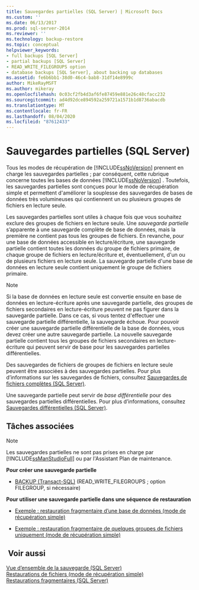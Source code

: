```yaml
---
title: Sauvegardes partielles (SQL Server) | Microsoft Docs
ms.custom: ''
ms.date: 06/13/2017
ms.prod: sql-server-2014
ms.reviewer: ''
ms.technology: backup-restore
ms.topic: conceptual
helpviewer_keywords:
- full backups [SQL Server]
- partial backups [SQL Server]
- READ_WRITE_FILEGROUPS option
- database backups [SQL Server], about backing up databases
ms.assetid: fe6b6bb1-38d0-46c4-bab8-31df14e8999c
author: MikeRayMSFT
ms.author: mikeray
ms.openlocfilehash: 0c03cf2fb4d3af6fe87459e881e26c48cfacc232
ms.sourcegitcommit: ad4d92dce894592a259721a1571b1d8736abacdb
ms.translationtype: MT
ms.contentlocale: fr-FR
ms.lasthandoff: 08/04/2020
ms.locfileid: "87612433"
---
```

# <a name="partial-backups-sql-server"></a>Sauvegardes partielles (SQL Server)
  Tous les modes de récupération de [!INCLUDE[ssNoVersion](../../includes/ssnoversion-md.md)] prennent en charge les sauvegardes partielles ; par conséquent, cette rubrique concerne toutes les bases de données [!INCLUDE[ssNoVersion](../../includes/ssnoversion-md.md)] . Toutefois, les sauvegardes partielles sont conçues pour le mode de récupération simple et permettent d'améliorer la souplesse des sauvegardes de bases de données très volumineuses qui contiennent un ou plusieurs groupes de fichiers en lecture seule.  
  
 Les sauvegardes partielles sont utiles à chaque fois que vous souhaitez exclure des groupes de fichiers en lecture seule. Une *sauvegarde partielle* s’apparente à une sauvegarde complète de base de données, mais la première ne contient pas tous les groupes de fichiers. En revanche, pour une base de données accessible en lecture/écriture, une sauvegarde partielle contient toutes les données du groupe de fichiers primaire, de chaque groupe de fichiers en lecture/écriture et, éventuellement, d'un ou de plusieurs fichiers en lecture seule. La sauvegarde partielle d'une base de données en lecture seule contient uniquement le groupe de fichiers primaire.  
  
> [!NOTE]  
>  Si la base de données en lecture seule est convertie ensuite en base de données en lecture-écriture après une sauvegarde partielle, des groupes de fichiers secondaires en lecture-écriture peuvent ne pas figurer dans la sauvegarde partielle. Dans ce cas, si vous tentez d'effectuer une sauvegarde partielle différentielle, la sauvegarde échoue. Pour pouvoir créer une sauvegarde partielle différentielle de la base de données, vous devez créer une autre sauvegarde partielle. La nouvelle sauvegarde partielle contient tous les groupes de fichiers secondaires en lecture-écriture qui peuvent servir de base pour les sauvegardes partielles différentielles.  
  
 Des sauvegardes de fichiers de groupes de fichiers en lecture seule peuvent être associées à des sauvegardes partielles. Pour plus d’informations sur les sauvegardes de fichiers, consultez [Sauvegardes de fichiers complètes &#40;SQL Server&#41;](full-file-backups-sql-server.md).  
  
 Une sauvegarde partielle peut servir de *base différentielle* pour des sauvegardes partielles différentielles. Pour plus d’informations, consultez [Sauvegardes différentielles &#40;SQL Server&#41;](differential-backups-sql-server.md).  
  
##  <a name="related-tasks"></a><a name="RelatedTasks"></a> Tâches associées  
  
> [!NOTE]  
>  Les sauvegardes partielles ne sont pas prises en charge par [!INCLUDE[ssManStudioFull](../../includes/ssmanstudiofull-md.md)] ou par l'Assistant Plan de maintenance.  
  
 **Pour créer une sauvegarde partielle**  
  
-   [BACKUP &#40;Transact-SQL&#41;](/sql/t-sql/statements/backup-transact-sql) (READ_WRITE_FILEGROUPS ; option FILEGROUP, si nécessaire)  
  
 **Pour utiliser une sauvegarde partielle dans une séquence de restauration**  
  
-   [Exemple : restauration fragmentaire d’une base de données &#40;mode de récupération simple&#41;](example-piecemeal-restore-of-database-simple-recovery-model.md)  
  
-   [Exemple : restauration fragmentaire de quelques groupes de fichiers uniquement &#40;mode de récupération simple&#41;](example-piecemeal-restore-of-only-some-filegroups-simple-recovery-model.md)  
  
## <a name="see-also"></a> Voir aussi  
 [Vue d’ensemble de la sauvegarde &#40;SQL Server&#41;](backup-overview-sql-server.md)   
 [Restaurations de fichiers &#40;mode de récupération simple&#41;](file-restores-simple-recovery-model.md)   
 [Restaurations fragmentaires &#40;SQL Server&#41;](piecemeal-restores-sql-server.md)  
  
  
